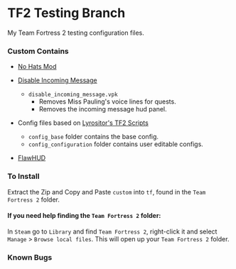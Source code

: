 # TF2 Testing Branch
My Team Fortress 2 testing configuration files.

### Custom Contains
* [No Hats Mod](https://github.com/Fedora31/no-hats-bgum)

* [Disable Incoming Message](https://drive.google.com/file/d/12EYvAGVP4W4OX7dves0kpylp-4v2ioCB/view)
    * `disable_incoming_message.vpk`
        * Removes Miss Pauling's voice lines for quests.
        * Removes the incoming message hud panel.

* Config files based on [Lyrositor's TF2 Scripts](https://github.com/Lyrositor/TF2-Scripts/)
    * `config_base` folder contains the base config.
    * `config_configuration` folder contains user editable configs.

* [FlawHUD](https://github.com/CriticalFlaw/flawhud)

### To Install

Extract the Zip and Copy and Paste `custom` into `tf`, found in the `Team Fortress 2` folder.

#### If you need help finding the `Team Fortress 2` folder:

In `Steam` go to `Library` and find `Team Fortress 2`, right-click it and select `Manage` > `Browse local files`.
This will open up your `Team Fortress 2` folder.

### Known Bugs